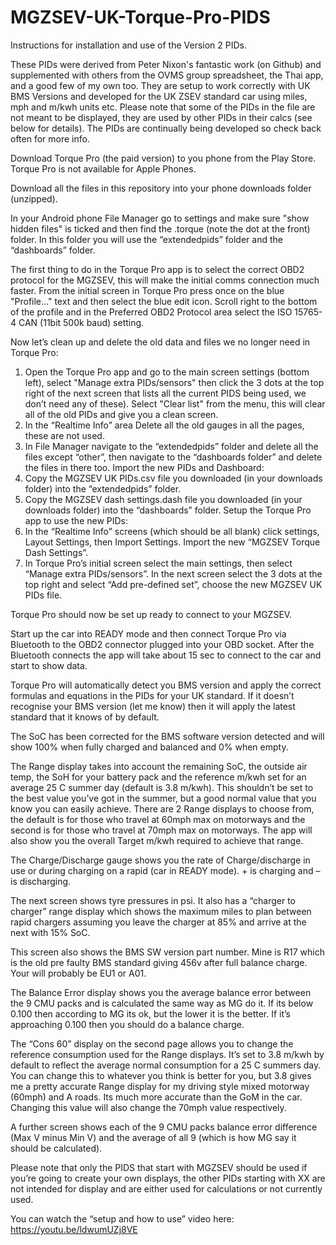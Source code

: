 # MGZSEV-UK-Torque-Pro-PIDS

Instructions for installation and use of the Version 2 PIDs.

These PIDs were derived from Peter Nixon's fantastic work (on Github) and supplemented with others from the OVMS group spreadsheet, the Thai app, and a good few of my own too. They are setup to work correctly with UK BMS Versions and developed for the UK ZSEV standard car using miles, mph and m/kwh units etc. Please note that some of the PIDs in the file are not meant to be displayed, they are used by other PIDs in their calcs (see below for details). The PIDs are continually being developed so check back often for more info.

Download Torque Pro (the paid version) to you phone from the Play Store.  Torque Pro is not available for Apple Phones.

Download all the files in this repository into your phone downloads folder (unzipped).

In your Android phone File Manager go to settings and make sure "show hidden files" is ticked and then find the .torque (note the dot at the front) folder.  In this folder you will use the “extendedpids” folder and the “dashboards” folder.

The first thing to do in the Torque Pro app is to select the correct OBD2 protocol for the MGZSEV, this will make the initial comms connection much faster. From the initial screen in Torque Pro press once on the blue "Profile..." text and then select the blue edit icon. Scroll right to the bottom of the profile and in the Preferred OBD2 Protocol area select the ISO 15765-4 CAN (11bit 500k baud) setting.

Now let’s clean up and delete the old data and files we no longer need in Torque Pro: 
1.	Open the Torque Pro app and go to the main screen settings (bottom left), select "Manage extra PIDs/sensors" then click the 3 dots at the top right of the next screen that lists all the current PIDS being used, we don’t need any of these). Select "Clear list" from the menu, this will clear all of the old PIDs and give you a clean screen.
2.	In the “Realtime Info” area Delete all the old gauges in all the pages, these are not used.
3.	In File Manager navigate to the “extendedpids” folder and delete all the files except “other”, then navigate to the “dashboards folder” and delete the files in there too. 
Import the new PIDs and Dashboard:
1.	Copy the MGZSEV UK PIDs.csv file you downloaded (in your downloads folder) into the “extendedpids” folder.
2.	Copy the MGZSEV dash settings.dash file you downloaded (in your downloads folder) into the “dashboards” folder.
Setup the Torque Pro app to use the new PIDs:
1.	In the “Realtime Info” screens (which should be all blank) click settings, Layout Settings, then Import Settings.  Import the new “MGZSEV Torque Dash Settings”.
2.	In Torque Pro’s initial screen select the main settings, then select “Manage extra PIDs/sensors”.  In the next screen select the 3 dots at the top right and select “Add pre-defined set”, choose the new MGZSEV UK PIDs file.

Torque Pro should now be set up ready to connect to your MGZSEV.

Start up the car into READY mode and then connect Torque Pro via Bluetooth to the OBD2 connector plugged into your OBD socket.  After the Bluetooth connects the app will take about 15 sec to connect to the car and start to show data.

Torque Pro will automatically detect you BMS version and apply the correct formulas and equations in the PIDs for your UK standard. If it doesn’t recognise your BMS version (let me know) then it will apply the latest standard that it knows of by default.

The SoC has been corrected for the BMS software version detected and will show 100% when fully charged and balanced and 0% when empty.

The Range display takes into account the remaining SoC, the outside air temp, the SoH for your battery pack and the reference m/kwh set for an average 25 C summer day (default is 3.8 m/kwh).  This shouldn’t be set to the best value you’ve got in the summer, but a good normal value that you know you can easily achieve.  There are 2 Range displays to choose from, the default is for those who travel at 60mph max on motorways and the second is for those who travel at 70mph max on motorways. The app will also show you the overall Target m/kwh required to achieve that range.

The Charge/Discharge gauge shows you the rate of Charge/discharge in use or during charging on a rapid (car in READY mode). + is charging and – is discharging.

The next screen shows tyre pressures in psi.  It also has a “charger to charger” range display which shows the maximum miles to plan between rapid chargers assuming you leave the charger at 85% and arrive at the next with 15% SoC.

This screen also shows the BMS SW version part number.  Mine is R17 which is the old pre faulty BMS standard giving 456v after full balance charge. Your will probably be EU1 or A01.

The Balance Error display shows you the average balance error between the 9 CMU packs and is calculated the same way as MG do it. If its below 0.100 then according to MG its ok, but the lower it is the better.  If it’s approaching 0.100 then you should do a balance charge.

The “Cons 60” display on the second page allows you to change the reference consumption used for the Range displays.  It’s set to 3.8 m/kwh by default to reflect the average normal consumption for a 25 C summers day.  You can change this to whatever you think is better for you, but 3.8 gives me a pretty accurate Range display for my driving style mixed motorway (60mph) and A roads. Its much more accurate than the GoM in the car. Changing this value will also change the 70mph value respectively.

A further screen shows each of the 9 CMU packs balance error difference (Max V minus Min V) and the average of all 9 (which is how MG say it should be calculated).

Please note that only the PIDS that start with MGZSEV should be used if you’re going to create your own displays, the other PIDs starting with XX are not intended for display and are either used for calculations or not currently used.

You can watch the “setup and how to use” video here:   https://youtu.be/ldwumUZj8VE

